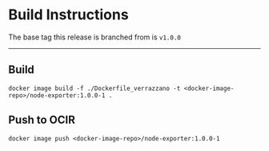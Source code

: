 # Build Instructions

The base tag this release is branched from is `v1.0.0`

---
## Build

`docker image build -f ./Dockerfile_verrazzano -t <docker-image-repo>/node-exporter:1.0.0-1 .`

## Push to OCIR

`docker image push <docker-image-repo>/node-exporter:1.0.0-1`
